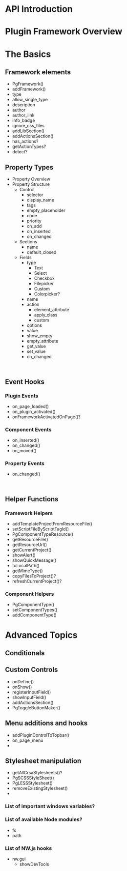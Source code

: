 # API Introduction

# Plugin Framework Overview
# The Basics

## Framework elements
  * PgFramework()
  * addFramework()
  * type
  * allow_single_type
  * description
  * author
  * author_link
  * info_badge
  * ignore_css_files
  * addLibSection()
  * addActionsSection()
  * has_actions?
  * getActionTypes?
  * detect?



## Property Types

  * Property Overview  
  * Property Structure  
    * Control
      * selector
      * display_name
      * tags
      * empty_placeholder
      * code
      * priority
      * on_add
      * on_inserted
      * on_changed
    * Sections
      * name
      * default_closed
    * Fields
      * type
        * Text
        * Select
        * Checkbox
        * Filepicker
        * Custom
        * Colorpicker? 
      * name
      * action
        * element_attribute
        * apply_class
        * custom
      * options
      * value
      * show_empty
      * empty_attribute
      * get_value
      * set_value
      * on_changed
<br />  

## Event Hooks
### Plugin Events
  * on_page_loaded()
  * on_plugin_activated()
  * onFrameworkActivatedOnPage()?
### Component Events
  * on_inserted()
  * on_changed()
  * on_moved()
### Property Events
  * on_changed()
<br />  

## Helper Functions

### Framework Helpers
  * addTemplateProjectFromResourceFile()
  * setScriptFileByScriptTagId()
  * PgComponentTypeResource()
  * getResourceFile()
  * getResourceUrl()
  * getCurrentProject()
  * showAlert()  
  * showQuickMessage()
  * toLocalPath()
  * getMimeType()
  * copyFilesToProject()?
  * refreshCurrentProject()?

### Component Helpers
  * PgComponentType()
  * setComponentTypes()
  * addComponentType()
# Advanced Topics

## Conditionals
## Custom Controls  
  * onDefine()
  * onShow()
  * registerInputField()
  * showInputField()
  * addActionsSection()
  * PgToggleButtonMaker()
## Menu additions and hooks
  * addPluginControlToTopbar()
  * on_page_menu
  * 
## Stylesheet manipulation  
  * getAllCrsaStylesheets()?
  * PgSCSSStyleSheet()
  * PgLESSStylesheet()
  * removeExistingStylesheet()
  * 
### List of important windows variables?  
### List of available Node modules?
  * fs
  * path
### List of NW.js hooks
  * nw.gui
    * showDevTools
